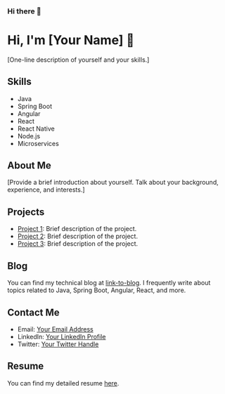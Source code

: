 ### Hi there 👋

<!--
**zoshila/zoshila** is a ✨ _special_ ✨ repository because its `README.md` (this file) appears on your GitHub profile.

Here are some ideas to get you started:

- 🔭 I’m currently working on ...
- 🌱 I’m currently learning ...
- 👯 I’m looking to collaborate on ...
- 🤔 I’m looking for help with ...
- 💬 Ask me about ...
- 📫 How to reach me: ...
- 😄 Pronouns: ...
- ⚡ Fun fact: ...
-->

# Hi, I'm [Your Name] 👋

[One-line description of yourself and your skills.]

## Skills

- Java
- Spring Boot
- Angular
- React
- React Native
- Node.js
- Microservices

## About Me

[Provide a brief introduction about yourself. Talk about your background, experience, and interests.]

## Projects

- [Project 1](link-to-project): Brief description of the project.
- [Project 2](link-to-project): Brief description of the project.
- [Project 3](link-to-project): Brief description of the project.

## Blog

You can find my technical blog at [link-to-blog](link-to-blog). I frequently write about topics related to Java, Spring Boot, Angular, React, and more.

## Contact Me

- Email: [Your Email Address](mailto:youremail@example.com)
- LinkedIn: [Your LinkedIn Profile](https://www.linkedin.com/in/yourprofile)
- Twitter: [Your Twitter Handle](https://twitter.com/yourhandle)

## Resume

You can find my detailed resume [here](link-to-resume).


